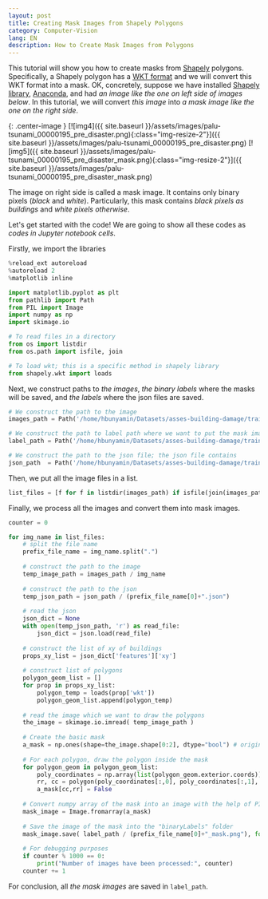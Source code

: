 ```yaml
---
layout: post
title: Creating Mask Images from Shapely Polygons
category: Computer-Vision
lang: EN
description: How to Create Mask Images from Polygons
---
```


This tutorial will show you how to create masks from [Shapely](https://shapely.readthedocs.io/en/stable/manual.html) polygons. Specifically, a Shapely polygon has a [WKT format](https://en.wikipedia.org/wiki/Well-known_text_representation_of_geometry) and we will convert this WKT format into a mask. OK, concretely, suppose we have installed [Shapely library](https://pypi.org/project/Shapely), [Anaconda](https://www.anaconda.com/distribution), and had _an image like the one on left side of images below_. In this tutorial, we will convert _this image_ into _a mask image like the one on the right side_. 

{: .center-image }
[![img4]({{ site.baseurl }}/assets/images/palu-tsunami_00000195_pre_disaster.png){:class="img-resize-2"}]({{ site.baseurl }}/assets/images/palu-tsunami_00000195_pre_disaster.png)
[![img5]({{ site.baseurl }}/assets/images/palu-tsunami_00000195_pre_disaster_mask.png){:class="img-resize-2"}]({{ site.baseurl }}/assets/images/palu-tsunami_00000195_pre_disaster_mask.png)

The image on right side is called a mask image. It contains only binary pixels (_black_ and _white_). Particularly, this mask contains _black pixels as buildings_ and _white pixels otherwise_. 

Let's get started with the code!
We are going to show all these codes as _codes in Jupyter notebook cells_. 

Firstly, we import the libraries
```python
%reload_ext autoreload
%autoreload 2
%matplotlib inline

import matplotlib.pyplot as plt
from pathlib import Path
from PIL import Image
import numpy as np
import skimage.io

# To read files in a directory
from os import listdir
from os.path import isfile, join

# To load wkt; this is a specific method in shapely library 
from shapely.wkt import loads
```

Next, we construct paths to _the images_, _the binary labels_ where the masks will be saved, and _the labels_ where the json files are saved. 

```python
# We construct the path to the image 
images_path = Path('/home/hbunyamin/Datasets/asses-building-damage/train/images')

# We construct the path to label path where we want to put the mask image 
label_path = Path('/home/hbunyamin/Datasets/asses-building-damage/train/binaryLabels')

# We construct the path to the json file; the json file contains 
json_path  = Path('/home/hbunyamin/Datasets/asses-building-damage/train/labels')
```

Then, we put all the image files in a list.

```python
list_files = [f for f in listdir(images_path) if isfile(join(images_path, f))]
```

Finally, we process all the images and convert them into mask images.

```python
counter = 0

for img_name in list_files:
    # split the file name
    prefix_file_name = img_name.split(".")
    
    # construct the path to the image
    temp_image_path = images_path / img_name    
    
    # construct the path to the json    
    temp_json_path = json_path / (prefix_file_name[0]+".json")
    
    # read the json
    json_dict = None 
    with open(temp_json_path, 'r') as read_file:
        json_dict = json.load(read_file)  
    
    # construct the list of xy of buildings
    props_xy_list = json_dict['features']['xy']     
    
    # construct list of polygons 
    polygon_geom_list = []
    for prop in props_xy_list:
        polygon_temp = loads(prop['wkt'])
        polygon_geom_list.append(polygon_temp)    
    
    # read the image which we want to draw the polygons
    the_image = skimage.io.imread( temp_image_path )    
    
    # Create the basic mask
    a_mask = np.ones(shape=the_image.shape[0:2], dtype="bool") # original
    
    # For each polygon, draw the polygon inside the mask
    for polygon_geom in polygon_geom_list:
        poly_coordinates = np.array(list(polygon_geom.exterior.coords))
        rr, cc = polygon(poly_coordinates[:,0], poly_coordinates[:,1], the_image.shape)
        a_mask[cc,rr] = False        
    
    # Convert numpy array of the mask into an image with the help of PIL
    mask_image = Image.fromarray(a_mask)
    
    # Save the image of the mask into the "binaryLabels" folder 
    mask_image.save( label_path / (prefix_file_name[0]+"_mask.png"), format="PNG" )
    
    # For debugging purposes
    if counter % 1000 == 0:
        print("Number of images have been processed:", counter)
    counter += 1
```

For conclusion, all _the mask images_ are saved in `label_path`. 